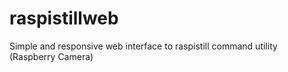 # raspistillweb
Simple and responsive web interface to raspistill command utility (Raspberry Camera)
